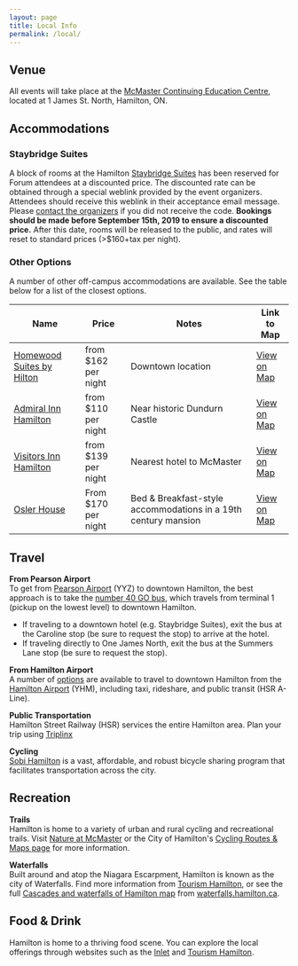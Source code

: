 ```yaml
---
layout: page
title: Local Info
permalink: /local/
---
```


## Venue
All events will take place at the [McMaster Continuing Education Centre](https://goo.gl/maps/5kK3S6DEB4SJ8SYV8), located at 1 James St. North, Hamilton, ON. 

## Accommodations
### Staybridge Suites
A block of rooms at the Hamilton [Staybridge Suites](https://www.ihg.com/staybridge/hotels/us/en/hamilton/yhmha/hoteldetail?cm_mmc=GoogleMaps-_-SB-_-CA-_-YHMHA) has been reserved for Forum attendees at a discounted price. The discounted rate can be obtained through a special weblink provided by the event organizers. Attendees should receive this weblink in their acceptance email message. Please [contact the organizers](mailto:canadiandatacurationforum@gmail.com) if you did not receive the code.  **Bookings should be made before September 15th, 2019 to ensure a discounted price.** After this date, rooms will be released to the public, and rates will reset to standard prices (>$160+tax per night).

### Other Options
A number of other off-campus accommodations are available. See the table below for a list of the closest options.

| Name | Price | Notes |Link to Map|
|------|-------|-------|-------|
|[Homewood Suites by Hilton](https://homewoodsuites3.hilton.com/en/hotels/ontario/homewood-suites-by-hilton-hamilton-ontario-canada-YHMHWHW/index.html)|from $162 per night|Downtown location|[View on Map](https://www.google.com/maps/place/Homewood+Suites+by+Hilton+Hamilton,+Ontario,+Canada/@43.257136,-79.8769283,17z/data=!3m1!4b1!4m5!3m4!1s0x882c9b829f79db41:0xe5a3883733e81103!8m2!3d43.2571321!4d-79.8747396)|
|[Admiral Inn Hamilton](https://www.admiralinn.com/hamilton/)|from $110 per night|Near historic Dundurn Castle|[View on Map](https://www.google.com/maps/place/Admiral+Inn/@43.2678324,-79.8880689,17z/data=!3m1!4b1!4m5!3m4!1s0x882c9c9d33ac8313:0xe0f0f999d587a717!8m2!3d43.2678285!4d-79.8858802)|
|[Visitors Inn Hamilton](http://www.visitorsinn.com/)|from $139 per night|Nearest hotel to McMaster|[View on Map](https://www.google.com/maps/place/Visitors+Inn/@43.2600759,-79.8986587,17z/data=!3m1!4b1!4m5!3m4!1s0x882c9b6779f3213d:0x21cd2856c5ccd658!8m2!3d43.260072!4d-79.89647)|
|[Osler House](http://www.oslerhouse.com/)|From $170 per night|Bed & Breakfast-style accommodations in a 19th century mansion|[View on Map](https://www.google.com/maps/place/Osler+House/@43.2609611,-79.9091193,13.88z/data=!4m13!1m2!2m1!1shotels+in+hamilton!3m9!1s0x882c8490c51347b7:0x945c8bd96dccad64!5m4!1s2019-06-11!2i3!4m1!1i2!8m2!3d43.260417!4d-79.9487543)|

## Travel
**From Pearson Airport**  
To get from [Pearson Airport](https://www.torontopearson.com/en) (YYZ) to downtown Hamilton, the best approach is to take the [number 40 GO bus](https://www.triplinx.ca/en/route-schedules/6/RouteSchedules/pearson-airport-richmond-hill-service/21/richmond-hill-centre-square-one/2?PartnerId=2), which travels from terminal 1 (pickup on the lowest level) to downtown Hamilton. 
- If traveling to a downtown hotel (e.g. Staybridge Suites), exit the bus at the Caroline stop (be sure to request the stop) to arrive at the hotel.
- If traveling directly to One James North, exit the bus at the Summers Lane stop (be sure to request the stop). 

**From Hamilton Airport**  
A number of [options](https://flyhamilton.ca/transportation/) are available to travel to downtown Hamilton from the [Hamilton Airport](https://flyhamilton.ca/) (YHM), including taxi, rideshare, and public transit (HSR A-Line). 

**Public Transportation**  
Hamilton Street Railway (HSR) services the entire Hamilton area. Plan your trip using [Triplinx](https://www.triplinx.ca/)

**Cycling**  
[Sobi Hamilton](https://hamilton.socialbicycles.com/) is a vast, affordable, and robust bicycle sharing program that facilitates transportation across the city.

## Recreation
**Trails**  
Hamilton is home to a variety of urban and rural cycling and recreational trails. Visit [Nature at McMaster](https://nature.mcmaster.ca/) or the City of Hamilton's [Cycling Routes & Maps page](https://www.hamilton.ca/streets-transportation/biking-cyclists/cycling-routes-maps) for more information.

**Waterfalls**  
Built around and atop the Niagara Escarpment, Hamilton is known as the city of Waterfalls. Find more information from [Tourism Hamilton](https://tourismhamilton.com/hamilton-waterfalls), or see the full [Cascades and waterfalls of Hamilton map](http://www.waterfalls.hamilton.ca/WaterfallMaps/Waterfalls_MainMap_GeoPDF.pdf) from [waterfalls.hamilton.ca](http://www.waterfalls.hamilton.ca/default.asp?id=2).

## Food & Drink
Hamilton is home to a thriving food scene. You can explore the local offerings through websites such as the [Inlet](http://theinletonline.com/) and [Tourism Hamilton](https://tourismhamilton.com/eat).
